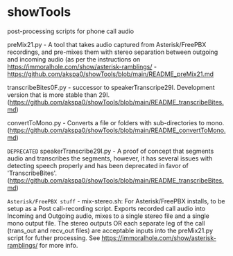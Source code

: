 # showTools
post-processing scripts for phone call audio

preMix21.py - A tool that takes audio captured from Asterisk/FreePBX recordings, and pre-mixes them with stereo separation between outgoing and incoming audio (as per the instructions on https://immoralhole.com/show/asterisk-ramblings/ - https://github.com/akspa0/showTools/blob/main/README_preMix21.md

transcribeBites0F.py - successor to speakerTranscripe29I. Development version that is more stable than 29I.
(https://github.com/akspa0/showTools/blob/main/README_transcribeBites.md)

convertToMono.py - Converts a file or folders with sub-directories to mono. 
(https://github.com/akspa0/showTools/blob/main/README_convertToMono.md)

``DEPRECATED``
speakerTranscribe29I.py - A proof of concept that segments audio and transcribes the segments, however, it has several issues with detecting speech properly and has been deprecated in favor of 'TranscribeBites'.
(https://github.com/akspa0/showTools/blob/main/README_transcribeBites.md)


``Asterisk/FreePBX stuff`` - 
mix-stereo.sh: For Asterisk/FreePBX installs, to be setup as a Post call-recording script. Exports recorded call audio into Incoming and Outgoing audio, mixes to a single stereo file and a single mono output file. The stereo outputs OR each separate leg of the call (trans_out and recv_out files) are acceptable inputs into the preMix21.py script for futher processing. See https://immoralhole.com/show/asterisk-ramblings/ for more info.



